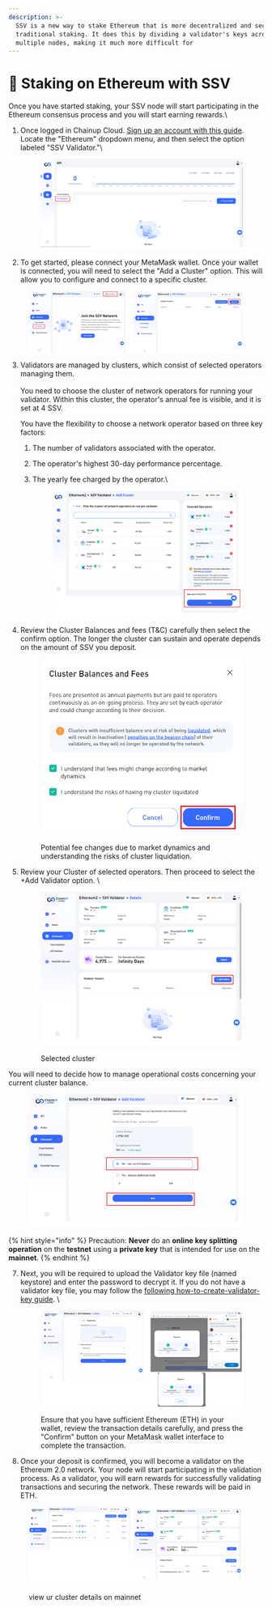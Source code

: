 ```yaml
---
description: >-
  SSV is a new way to stake Ethereum that is more decentralized and secure than
  traditional staking. It does this by dividing a validator's keys across
  multiple nodes, making it much more difficult for
---
```


# 📏 Staking on Ethereum with SSV

Once you have started staking, your SSV node will start participating in the Ethereum consensus process and you will start earning rewards.\


1.  Once logged in Chainup Cloud. [Sign up an account with this guide](https://docs.chainupcloud.com/introduction/for-investors/run-your-own-validators#1.-creating-an-account).  Locate the "Ethereum" dropdown menu, and then select the option labeled "SSV Validator."\


    <figure><img src="../.gitbook/assets/image (66).png" alt=""><figcaption></figcaption></figure>



2. To get started, please connect your MetaMask wallet. Once your wallet is connected, you will need to select the "Add a Cluster" option. This will allow you to configure and connect to a specific cluster.

<figure><img src="../.gitbook/assets/image (71).png" alt=""><figcaption></figcaption></figure>

3.  Validators are managed by clusters, which consist of selected operators managing them.\
    \
    You need to choose the cluster of network operators for running your validator. Within this cluster, the operator's annual fee is visible, and it is set at 4 SSV. &#x20;



    You have the flexibility to choose a network operator based on three key factors:

    1. The number of validators associated with the operator.
    2. The operator's highest 30-day performance percentage.
    3.  The yearly fee charged by the operator.\


        <figure><img src="../.gitbook/assets/image (79).png" alt=""><figcaption></figcaption></figure>
4.  Review the Cluster Balances and fees (T\&C) carefully then select the confirm option. The longer the cluster can sustain and operate depends on the amount of SSV you deposit.

    <figure><img src="../.gitbook/assets/image (14).png" alt=""><figcaption><p>Potential fee changes due to market dynamics and understanding the risks of cluster liquidation.</p></figcaption></figure>
5.  Review your Cluster of selected operators. Then proceed to select the +Add Validator option. \


    <figure><img src="../.gitbook/assets/image (76).png" alt=""><figcaption><p> Selected cluster</p></figcaption></figure>

You will need to decide how to manage operational costs concerning your current cluster balance.

<figure><img src="../.gitbook/assets/image (77).png" alt=""><figcaption></figcaption></figure>

{% hint style="info" %}
Precaution: **Never** do an **online key splitting operation** on the **testnet** using a **private key** that is intended for use on the **mainnet**.
{% endhint %}

7.  Next, you will be required to upload the Validator key file (named keystore) and enter the password to decrypt it. If you do not have a validator key file, you may follow the [following how-to-create-validator-key guide](https://docs.chainupcloud.com/validator-node/ethereum/how-to-create-validator-keys). \


    <figure><img src="../.gitbook/assets/image.png" alt=""><figcaption><p>Ensure that you have sufficient Ethereum (ETH) in your wallet, review the transaction details carefully, and press the "Confirm" button on your MetaMask wallet interface to complete the transaction.</p></figcaption></figure>
8. Once your deposit is confirmed, you will become a validator on the Ethereum 2.0 network. Your node will start participating in the validation process. As a validator, you will earn rewards for successfully validating transactions and securing the network. These rewards will be paid in ETH.

<figure><img src="../.gitbook/assets/image (78).png" alt=""><figcaption><p>view ur cluster details on mainnet</p></figcaption></figure>





